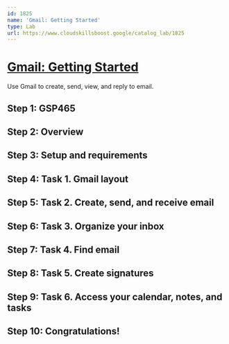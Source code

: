 ```yaml
---
id: 1825
name: 'Gmail: Getting Started'
type: Lab
url: https://www.cloudskillsboost.google/catalog_lab/1825
---
```


# [Gmail: Getting Started](https://www.cloudskillsboost.google/catalog_lab/1825)

Use Gmail to create, send, view, and reply to email.

## Step 1: GSP465

## Step 2: Overview

## Step 3: Setup and requirements

## Step 4: Task 1. Gmail layout

## Step 5: Task 2. Create, send, and receive email

## Step 6: Task 3. Organize your inbox

## Step 7: Task 4. Find email

## Step 8: Task 5. Create signatures

## Step 9: Task 6. Access your calendar, notes, and tasks

## Step 10: Congratulations!

